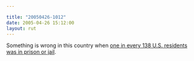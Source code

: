 ```yaml
---

title: "20050426-1012"
date: 2005-04-26 15:12:00
layout: rut
---
```


<p> Something is wrong in this country when <a href="http://news.findlaw.com/ap/o/632/04-25-2005/cb6d0022cee8deb1.html">one
in every 138 U.S. residents was in prison or jail</a>.</p>


